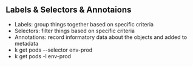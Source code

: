 ## Labels & Selectors & Annotaions
- Labels: group things together based on specific criteria
- Selectors: filter things based on specific criteria
- Annotations: record informatory data about the objects and added to metadata
- k get pods --selector env-prod
- k get pods -l env-prod
